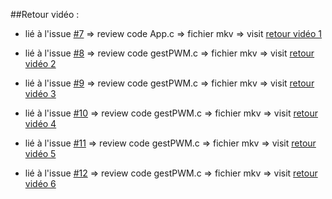 ##Retour vidéo : 

- lié à l'issue [#7](https://github.com/santivaliante/TP1_PWM_AD/issues/7) => review code App.c => fichier mkv => 
visit [retour vidéo 1](https://www.swisstransfer.com/d/db6c0cb2-981b-466c-869e-59bb94e7b4eb)

- lié à l'issue [#8](https://github.com/santivaliante/TP1_PWM_AD/issues/8) => review code gestPWM.c => fichier mkv => 
visit [retour vidéo 2](https://www.swisstransfer.com/d/a14a046e-b33a-47f8-ac0a-11bb50c111f9)

- lié à l'issue [#9](https://github.com/santivaliante/TP1_PWM_AD/issues/9) => review code gestPWM.c => fichier mkv => 
visit [retour vidéo 3](https://www.swisstransfer.com/d/10c3ba7e-d25d-4c45-bd3d-583f8751390d)

- lié à l'issue [#10](https://github.com/santivaliante/TP1_PWM_AD/issues/10) => review code gestPWM.c => fichier mkv => 
visit [retour vidéo 4](https://www.swisstransfer.com/d/9ec8b1e0-64ae-4cad-978e-d1ed486b1e33)

- lié à l'issue [#11](https://github.com/santivaliante/TP1_PWM_AD/issues/11) => review code gestPWM.c => fichier mkv => 
visit [retour vidéo 5](https://www.swisstransfer.com/d/e4b26af3-0fc8-4d53-a99a-af2d98acd8f6)

- lié à l'issue [#12](https://github.com/santivaliante/TP1_PWM_AD/issues/12) => review code gestPWM.c => fichier mkv => 
visit [retour vidéo 6](https://www.swisstransfer.com/d/237f51f5-7055-4c37-8863-d0ffd33266a3)
